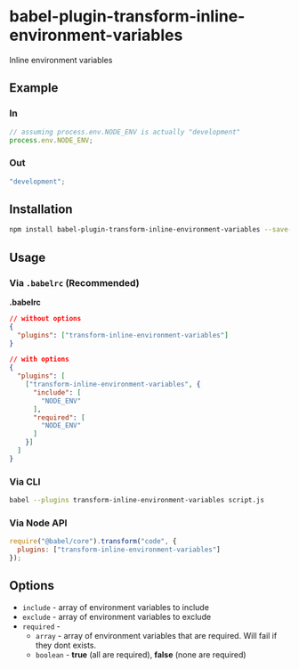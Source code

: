 # babel-plugin-transform-inline-environment-variables

Inline environment variables

## Example

### In

```js
// assuming process.env.NODE_ENV is actually "development"
process.env.NODE_ENV;
```

### Out

```js
"development";
```

## Installation

```sh
npm install babel-plugin-transform-inline-environment-variables --save-dev
```

## Usage

### Via `.babelrc` (Recommended)

**.babelrc**

```json
// without options
{
  "plugins": ["transform-inline-environment-variables"]
}

// with options
{
  "plugins": [
    ["transform-inline-environment-variables", {
      "include": [
        "NODE_ENV"
      ],
      "required": [
        "NODE_ENV"
      ]
    }]
  ]
}
```

### Via CLI

```sh
babel --plugins transform-inline-environment-variables script.js
```

### Via Node API

```javascript
require("@babel/core").transform("code", {
  plugins: ["transform-inline-environment-variables"]
});
```

## Options

+ `include` - array of environment variables to include
+ `exclude` - array of environment variables to exclude
+ `required` - 
   - `array` - array of environment variables that are required. Will fail if they dont exists. 
   - `boolean` - **true** (all are required), **false** (none are required)
